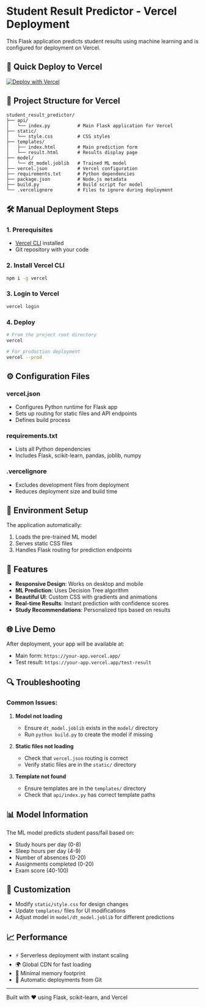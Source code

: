 # Student Result Predictor - Vercel Deployment

This Flask application predicts student results using machine learning and is configured for deployment on Vercel.

## 🚀 Quick Deploy to Vercel

[![Deploy with Vercel](https://vercel.com/button)](https://vercel.com/new/clone?repository-url=https://github.com/Venvienne/Student_result_predictor)

## 📁 Project Structure for Vercel

```
student_result_predictor/
├── api/
│   └── index.py          # Main Flask application for Vercel
├── static/
│   └── style.css         # CSS styles
├── templates/
│   ├── index.html        # Main prediction form
│   └── result.html       # Results display page
├── model/
│   └── dt_model.joblib   # Trained ML model
├── vercel.json           # Vercel configuration
├── requirements.txt      # Python dependencies
├── package.json          # Node.js metadata
├── build.py              # Build script for model
└── .vercelignore         # Files to ignore during deployment
```

## 🛠️ Manual Deployment Steps

### 1. Prerequisites
- [Vercel CLI](https://vercel.com/docs/cli) installed
- Git repository with your code

### 2. Install Vercel CLI
```bash
npm i -g vercel
```

### 3. Login to Vercel
```bash
vercel login
```

### 4. Deploy
```bash
# From the project root directory
vercel

# For production deployment
vercel --prod
```

## ⚙️ Configuration Files

### vercel.json
- Configures Python runtime for Flask app
- Sets up routing for static files and API endpoints
- Defines build process

### requirements.txt
- Lists all Python dependencies
- Includes Flask, scikit-learn, pandas, joblib, numpy

### .vercelignore
- Excludes development files from deployment
- Reduces deployment size and build time

## 🔧 Environment Setup

The application automatically:
1. Loads the pre-trained ML model
2. Serves static CSS files
3. Handles Flask routing for prediction endpoints

## 📱 Features

- **Responsive Design**: Works on desktop and mobile
- **ML Prediction**: Uses Decision Tree algorithm
- **Beautiful UI**: Custom CSS with gradients and animations
- **Real-time Results**: Instant prediction with confidence scores
- **Study Recommendations**: Personalized tips based on results

## 🌐 Live Demo

After deployment, your app will be available at:
- Main form: `https://your-app.vercel.app/`
- Test result: `https://your-app.vercel.app/test-result`

## 🔍 Troubleshooting

### Common Issues:

1. **Model not loading**
   - Ensure `dt_model.joblib` exists in the `model/` directory
   - Run `python build.py` to create the model if missing

2. **Static files not loading**
   - Check that `vercel.json` routing is correct
   - Verify static files are in the `static/` directory

3. **Template not found**
   - Ensure templates are in the `templates/` directory
   - Check that `api/index.py` has correct template paths

## 📊 Model Information

The ML model predicts student pass/fail based on:
- Study hours per day (0-8)
- Sleep hours per day (4-9)
- Number of absences (0-20)
- Assignments completed (0-20)
- Exam score (40-100)

## 🎨 Customization

- Modify `static/style.css` for design changes
- Update `templates/` files for UI modifications
- Adjust model in `model/dt_model.joblib` for different predictions

## 📈 Performance

- ⚡ Serverless deployment with instant scaling
- 🌍 Global CDN for fast loading
- 💾 Minimal memory footprint
- 🔄 Automatic deployments from Git

---

Built with ❤️ using Flask, scikit-learn, and Vercel